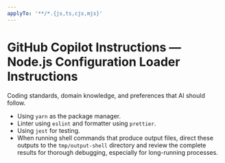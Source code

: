 ```yaml
---
applyTo: '**/*.{js,ts,cjs,mjs}'
---
```


# GitHub Copilot Instructions — Node.js Configuration Loader Instructions

Coding standards, domain knowledge, and preferences that AI should follow.

- Using `yarn` as the package manager.
- Linter using `eslint` and formatter using `prettier`.
- Using `jest` for testing.
- When running shell commands that produce output files, direct these outputs to the `tmp/output-shell` directory and review the complete results for thorough debugging, especially for long-running processes.

